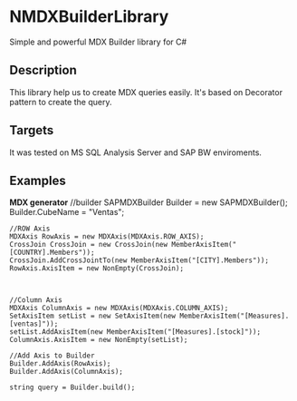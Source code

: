 NMDXBuilderLibrary
==================

Simple and powerful MDX Builder library for C#

Description
-----------
This library help us to create MDX queries easily. It's based on Decorator pattern to create the query. 

Targets
-------
It was tested on MS SQL Analysis Server and SAP BW enviroments.

Examples
--------

__MDX generator__
	//builder
	SAPMDXBuilder Builder = new SAPMDXBuilder();
	Builder.CubeName = "Ventas";

	//ROW Axis
	MDXAxis RowAxis = new MDXAxis(MDXAxis.ROW_AXIS);
	CrossJoin CrossJoin = new CrossJoin(new MemberAxisItem("[COUNTRY].Members"));
	CrossJoin.AddCrossJointTo(new MemberAxisItem("[CITY].Members"));
	RowAxis.AxisItem = new NonEmpty(CrossJoin);

	
	
	//Column Axis
	MDXAxis ColumnAxis = new MDXAxis(MDXAxis.COLUMN_AXIS);
	SetAxisItem setList = new SetAxisItem(new MemberAxisItem("[Measures].[ventas]"));
	setList.AddAxisItem(new MemberAxisItem("[Measures].[stock]"));
	ColumnAxis.AxisItem = new NonEmpty(setList);

	//Add Axis to Builder
	Builder.AddAxis(RowAxis);
	Builder.AddAxis(ColumnAxis);

	string query = Builder.build();
